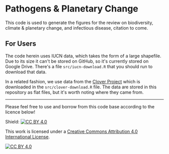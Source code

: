 # Pathogens & Planetary Change

This code is used to generate the figures for the review on biodiversity, climate & planetary change, and infectious disease, citation to come. 

## For Users

The code herein uses IUCN data, which takes the form of a large shapefile. Due to its size it can't be stored on GitHub, so it's currently stored on Google Drive. There's a file `src/iucn-download.R` that you should run to download that data. 

In a related fashion, we use data from the [Clover Project](https://github.com/viralemergence/clover) which is downloaded in the `src/clover-download.R` file. The data are stored in this repository as flat files, but it's worth noting where they came from. 

------------------

Please feel free to use and borrow from this code base according to the licence below!

Shield: [![CC BY 4.0][cc-by-shield]][cc-by]

This work is licensed under a
[Creative Commons Attribution 4.0 International License][cc-by].

[![CC BY 4.0][cc-by-image]][cc-by]

[cc-by]: http://creativecommons.org/licenses/by/4.0/
[cc-by-image]: https://i.creativecommons.org/l/by/4.0/88x31.png
[cc-by-shield]: https://img.shields.io/badge/License-CC%20BY%204.0-lightgrey.svg


